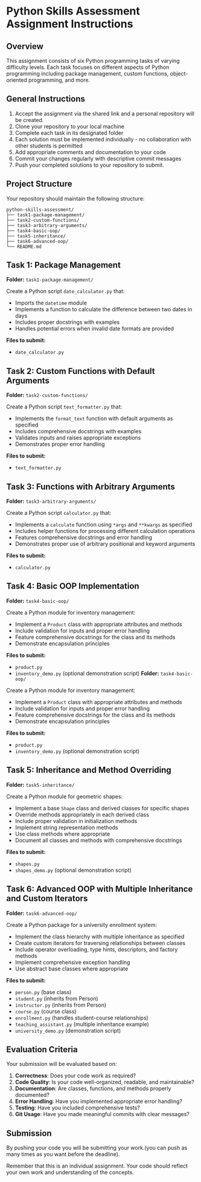 
# Python Skills Assessment Assignment Instructions

## Overview
This assignment consists of six Python programming tasks of varying difficulty levels. Each task focuses on different aspects of Python programming including package management, custom functions, object-oriented programming, and more.

## General Instructions
1. Accept the assignment via the shared link and a personal repository will be created.
2. Clone your repository to your local machine
3. Complete each task in its designated folder
4. Each solution must be implemented individually - no collaboration with other students is permitted
5. Add appropriate comments and documentation to your code
6. Commit your changes regularly with descriptive commit messages
7. Push your completed solutions to your repository to submit.

## Project Structure
Your repository should maintain the following structure:
```
python-skills-assessment/
├── task1-package-management/
├── task2-custom-functions/
├── task3-arbitrary-arguments/
├── task4-basic-oop/
├── task5-inheritance/
├── task6-advanced-oop/
└── README.md
```

## Task 1: Package Management
**Folder:** `task1-package-management/`

Create a Python script `date_calculator.py` that:
- Imports the `datetime` module
- Implements a function to calculate the difference between two dates in days
- Includes proper docstrings with examples
- Handles potential errors when invalid date formats are provided

**Files to submit:**
- `date_calculator.py`

## Task 2: Custom Functions with Default Arguments
**Folder:** `task2-custom-functions/`

Create a Python script `text_formatter.py` that:
- Implements the `format_text` function with default arguments as specified
- Includes comprehensive docstrings with examples
- Validates inputs and raises appropriate exceptions
- Demonstrates proper error handling

**Files to submit:**
- `text_formatter.py`

## Task 3: Functions with Arbitrary Arguments
**Folder:** `task3-arbitrary-arguments/`

Create a Python script `calculator.py` that:
- Implements a `calculate` function using `*args` and `**kwargs` as specified
- Includes helper functions for processing different calculation operations
- Features comprehensive docstrings and error handling
- Demonstrates proper use of arbitrary positional and keyword arguments

**Files to submit:**
- `calculator.py`

## Task 4: Basic OOP Implementation
**Folder:** `task4-basic-oop/`

Create a Python module for inventory management:
- Implement a `Product` class with appropriate attributes and methods
- Include validation for inputs and proper error handling
- Feature comprehensive docstrings for the class and its methods
- Demonstrate encapsulation principles

**Files to submit:**
- `product.py`
- `inventory_demo.py` (optional demonstration script)
**Folder:** `task4-basic-oop/`
 
 Create a Python module for inventory management:
 - Implement a `Product` class with appropriate attributes and methods
 - Include validation for inputs and proper error handling
 - Feature comprehensive docstrings for the class and its methods
 - Demonstrate encapsulation principles
 
 **Files to submit:**
 - `product.py`
 - `inventory_demo.py` (optional demonstration script)
 
## Task 5: Inheritance and Method Overriding
**Folder:** `task5-inheritance/`

Create a Python module for geometric shapes:
- Implement a base `Shape` class and derived classes for specific shapes
- Override methods appropriately in each derived class
- Include proper validation in initialization methods
- Implement string representation methods
- Use class methods where appropriate
- Document all classes and methods with comprehensive docstrings

**Files to submit:**
- `shapes.py`
- `shapes_demo.py` (optional demonstration script)

## Task 6: Advanced OOP with Multiple Inheritance and Custom Iterators
**Folder:** `task6-advanced-oop/`

Create a Python package for a university enrollment system:
- Implement the class hierarchy with multiple inheritance as specified
- Create custom iterators for traversing relationships between classes
- Include operator overloading, type hints, descriptors, and factory methods
- Implement comprehensive exception handling
- Use abstract base classes where appropriate

**Files to submit:**
- `person.py` (base class)
- `student.py` (inherits from Person)
- `instructor.py` (inherits from Person)
- `course.py` (course class)
- `enrollment.py` (handles student-course relationships)
- `teaching_assistant.py` (multiple inheritance example)
- `university_demo.py` (demonstration script)

## Evaluation Criteria
Your submission will be evaluated based on:
1. **Correctness**: Does your code work as required?
2. **Code Quality**: Is your code well-organized, readable, and maintainable?
3. **Documentation**: Are classes, functions, and methods properly documented?
4. **Error Handling**: Have you implemented appropriate error handling?
5. **Testing**: Have you included comprehensive tests?
6. **Git Usage**: Have you made meaningful commits with clear messages?

## Submission
By pushing your code you will be submitting your work.(you can push as many times as you want before the deadline).

Remember that this is an individual assignment. Your code should reflect your own work and understanding of the concepts.
